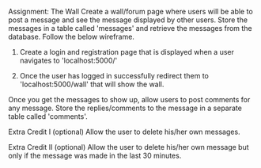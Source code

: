 Assignment: The Wall
Create a wall/forum page where users will be able to post a message and see the message displayed by other users. Store the messages in a table called 'messages' and retrieve the messages from the database. Follow the below wireframe.

1. Create a login and registration page that is displayed when a user navigates to 'localhost:5000/'

2. Once the user has logged in successfully redirect them to 'localhost:5000/wall' that will show the wall.

Once you get the messages to show up, allow users to post comments for any message. Store the replies/comments to the message in a separate table called 'comments'.

Extra Credit I (optional) 
Allow the user to delete his/her own messages.

Extra Credit II (optional)
Allow the user to delete his/her own message but only if the message was made in the last 30 minutes.